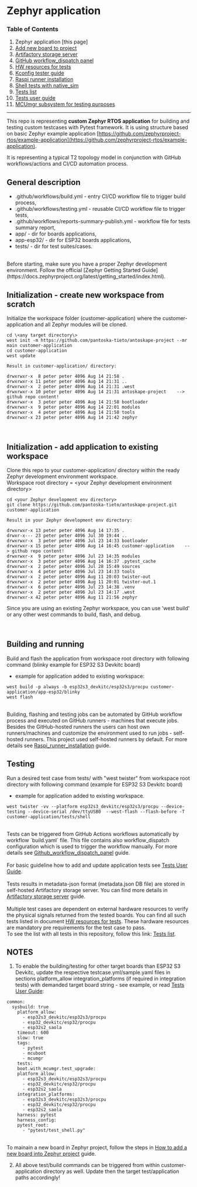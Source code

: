 # Zephyr application

### Table of Contents
1. Zephyr application [this page]
2. [Add new board to project](documentation/Add_new_board_to_project.md)
3. [Artifactory storage server](documentation/Artifactory_storage_server.md)
4. [GitHub workflow_dispatch panel](documentation/Github_workflow_dispatch_panel.md)
5. [HW resources for tests](documentation/HW_resources_for_tests.md)
6. [Kconfig tester guide](documentation/Kconfig_tester_guide.md)
7. [Raspi runner installation](documentation/Raspi_runner_installation.md)
8. [Shell tests with native_sim](documentation/Shell_tests_with_native_sim.md)
9. [Tests list](documentation/Tests_list.md)
10. [Tests user guide](documentation/Tests_user_guide.md)
11. [MCUmgr subsystem for testing purposes](documentation/MCUmgr_subsystem_for_testing_purpose.md)
---

This repo is representing **custom Zephyr RTOS application** for building and testing custom testcases with Pytest framework. It is using structure based on basic Zephyr example application [https://github.com/zephyrproject-rtos/example-application](https://github.com/zephyrproject-rtos/example-application).

It is representing a typical T2 topology model in conjunction with GitHub workflows/actions and CI/CD automation process.
<br/>

## General description

* .github/workflows/build.yml   - entry CI/CD workflow file to trigger build process,
* .github/workflows/testing.yml   - reusable CI/CD workflow file to trigger tests,
* .github/workflows/reports-summary-publish.yml   - workflow file for tests summary report,
* app/    -   dir for boards applications,
* app-esp32/  -   dir for ESP32 boards applications,
* tests/ - dir for test suites/cases.

<br/>
Before starting, make sure you have a proper Zephyr development
environment. Follow the official
[Zephyr Getting Started Guide](https://docs.zephyrproject.org/latest/getting_started/index.html).

<br/>

## Initialization - create new workspace from scratch
Initialize the workspace folder (customer-application) where the customer-application and all Zephyr modules will be cloned. 

```copy
cd \<any target directory\>
west init -m https://github.com/pantoska-tieto/antoskape-project --mr main customer-application
cd customer-application
west update

Result in customer-application/ directory:

drwxrwxr-x  8 peter peter 4096 Aug 14 21:58 .
drwxrwxr-x 11 peter peter 4096 Aug 14 21:31 ..
drwxrwxr-x  2 peter peter 4096 Aug 14 21:31 .west
drwxrwxr-x 10 peter peter 4096 Aug 14 21:31 antoskape-project    --> github repo content!
drwxrwxr-x  3 peter peter 4096 Aug 14 21:58 bootloader
drwxrwxr-x  9 peter peter 4096 Aug 14 22:01 modules
drwxrwxr-x  4 peter peter 4096 Aug 14 21:58 tools
drwxrwxr-x 23 peter peter 4096 Aug 14 21:42 zephyr
```

<br/>

## Initialization - add application to existing workspace
Clone this repo to your customer-application/ directory within the ready Zephyr development environment workspace.<br/>
Workspace root directory = \<your Zephyr development environment directory\>

```copy
cd <your Zephyr development env directory>
git clone https://github.com/pantoska-tieto/antoskape-project.git customer-application

Result in your Zephyr development env directory:

drwxrwxr-x 13 peter peter 4096 Aug 14 17:35 .
drwxr-x--- 23 peter peter 4096 Jul 30 19:44 ..
drwxrwxr-x  3 peter peter 4096 Jul 23 14:33 bootloader
drwxrwxr-x 15 peter peter 4096 Aug 14 16:45 customer-application    --> github repo content!
drwxrwxr-x  9 peter peter 4096 Jul 23 14:35 modules
drwxrwxr-x  3 peter peter 4096 Aug 14 16:37 .pytest_cache
drwxrwxr-x  2 peter peter 4096 Jul 28 15:49 sources
drwxrwxr-x  4 peter peter 4096 Jul 23 14:33 tools
drwxrwxr-x  2 peter peter 4096 Aug 11 20:03 twister-out
drwxrwxr-x  2 peter peter 4096 Aug 11 20:01 twister-out.1
drwxrwxr-x  6 peter peter 4096 Jul 23 14:38 .venv
drwxrwxr-x  2 peter peter 4096 Jul 23 14:17 .west
drwxrwxr-x 42 peter peter 4096 Aug 11 21:56 zephyr
```

Since you are using an existing Zephyr workspace, you can use 'west build' or any other west commands to build, flash, and debug.

<br/>

## Building and running
Build and flash the application from workspace root directory with following command (blinky example for ESP32 S3 Devkitc board) 
- example for application added to existing workspace:

```copy
west build -p always -b esp32s3_devkitc/esp32s3/procpu customer-application/app-esp32/blinky
west flash
```

<br/>
Building, flashing and testing jobs can be automated by GitHub workflow process and executed on GitHub runners - machines that execute jobs. Besides the GitHub-hosted runners the users can host own runners/machines and customize the environment used to run jobs - self-hosted runners. This project used self-hosted runners by default. For more details see <a href="documentation/Raspi_runner_installation.md">Raspi_runner_installation</a> guide.
<br/>

## Testing
Run a desired test case from tests/ with "west twister" from workspace root directory with following command (example for ESP32 S3 Devkitc board)
- example for application added to existing workspace.

```copy
west twister -vv --platform esp32s3_devkitc/esp32s3/procpu --device-testing --device-serial /dev/ttyUSB0  --west-flash --flash-before -T customer-application/tests/shell
```
<br/>
Tests can be triggered from GitHub Actions workflows automatically by workflow `build.yaml` file. This file contains also workflow_dispatch configuration which is used to trigger the workflow manually.  For more details see <a href="documentation/Github_workflow_dispatch_panel.md">Github_workflow_dispatch_panel</a> guide. <br/>
<br/>
For basic guideline how to add and update application tests see <a href="documentation/Tests_user_guide.md">Tests User Guide</a>.<br/>
<br/>
Tests results in metadata-json format (metadata.json DB file) are stored in self-hosted Artifactory storage server. You can find more details in <a href="documentation/Artifactory_storage_server.md">Artifactory storage server</a> guide.<br/>
<br/>
Multiple test cases are dependent on external hardware resources to verify the physical signals returned from the tested boards. You can find all such tests listed in document <a href="documentation/HW_resources_for_tests.md">HW resources for tests</a>. These hardware resources are mandatory pre requirements for the test case to pass.<br/>
To see the list with all tests in this repository, follow this link: <a href="documentation/Tests_list.md">Tests list</a>.


<br/>

## NOTES

1. To enable the building/testing for other target boards than ESP32 S3 Devkitc, update the respective testcase.yml/sample.yaml files in sections
   platform_allow
   integration_platforms (if required in integration tests)
   with demanded target board string - see example, or read <a href="documentation/Tests_user_guide.md">Tests User Guide</a>:

```copy
common:
  sysbuild: true
    platform_allow:
      - esp32s3_devkitc/esp32s3/procpu
      - esp32_devkitc/esp32/procpu
      - esp32s2_saola
    timeout: 600
    slow: true
    tags:
      - pytest
      - mcuboot
      - mcumgr
    tests:
    boot.with_mcumgr.test_upgrade:
    platform_allow:
      - esp32s3_devkitc/esp32s3/procpu
      - esp32_devkitc/esp32/procpu
      - esp32s2_saola
    integration_platforms:
      - esp32s3_devkitc/esp32s3/procpu
      - esp32_devkitc/esp32/procpu
      - esp32s2_saola
    harness: pytest
    harness_config:
    pytest_root:
      - "pytest/test_shell.py"
```

<br/>
To mainain a new board in Zephyr project, follow the steps in <a href="documentation/Add_new_board_to_project.md">How to add a new board into Zephyr project</a> guide. 

2. All above test/build commands can be triggered from within customer-application directory as well. Update then the target test/application paths accordingly!

